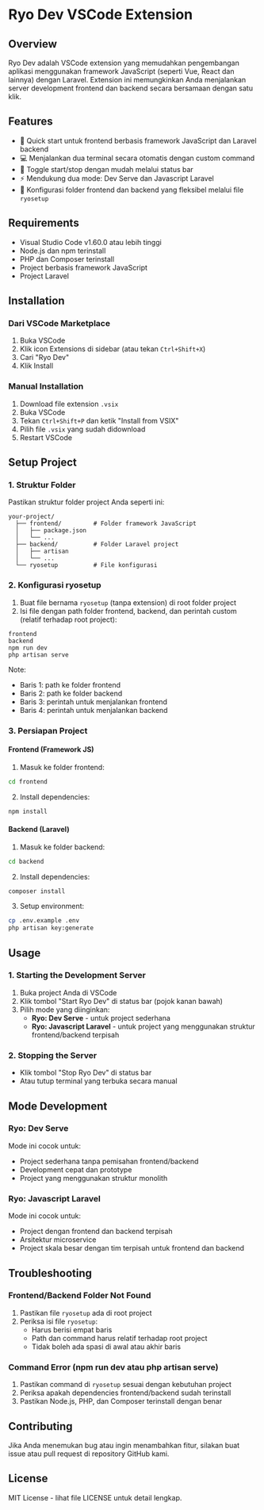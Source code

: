 # Ryo Dev VSCode Extension

## Overview

Ryo Dev adalah VSCode extension yang memudahkan pengembangan aplikasi menggunakan framework JavaScript (seperti Vue, React dan lainnya) dengan Laravel. Extension ini memungkinkan Anda menjalankan server development frontend dan backend secara bersamaan dengan satu klik.

## Features

- 🚀 Quick start untuk frontend berbasis framework JavaScript dan Laravel backend
- 💻 Menjalankan dua terminal secara otomatis dengan custom command
- 🔄 Toggle start/stop dengan mudah melalui status bar
- ⚡ Mendukung dua mode: Dev Serve dan Javascript Laravel
- 📁 Konfigurasi folder frontend dan backend yang fleksibel melalui file `ryosetup`

## Requirements

- Visual Studio Code v1.60.0 atau lebih tinggi
- Node.js dan npm terinstall
- PHP dan Composer terinstall
- Project berbasis framework JavaScript
- Project Laravel

## Installation

### Dari VSCode Marketplace

1. Buka VSCode
2. Klik icon Extensions di sidebar (atau tekan `Ctrl+Shift+X`)
3. Cari "Ryo Dev"
4. Klik Install

### Manual Installation

1. Download file extension `.vsix`
2. Buka VSCode
3. Tekan `Ctrl+Shift+P` dan ketik "Install from VSIX"
4. Pilih file `.vsix` yang sudah didownload
5. Restart VSCode

## Setup Project

### 1. Struktur Folder

Pastikan struktur folder project Anda seperti ini:

```
your-project/
  ├── frontend/         # Folder framework JavaScript
  │   ├── package.json
  │   └── ...
  ├── backend/          # Folder Laravel project
  │   ├── artisan
  │   └── ...
  └── ryosetup          # File konfigurasi
```

### 2. Konfigurasi ryosetup

1. Buat file bernama `ryosetup` (tanpa extension) di root folder project
2. Isi file dengan path folder frontend, backend, dan perintah custom (relatif terhadap root project):

```
frontend
backend
npm run dev
php artisan serve
```

Note:

- Baris 1: path ke folder frontend
- Baris 2: path ke folder backend
- Baris 3: perintah untuk menjalankan frontend
- Baris 4: perintah untuk menjalankan backend

### 3. Persiapan Project

#### Frontend (Framework JS)

1. Masuk ke folder frontend:

```bash
cd frontend
```

2. Install dependencies:

```bash
npm install
```

#### Backend (Laravel)

1. Masuk ke folder backend:

```bash
cd backend
```

2. Install dependencies:

```bash
composer install
```

3. Setup environment:

```bash
cp .env.example .env
php artisan key:generate
```

## Usage

### 1. Starting the Development Server

1. Buka project Anda di VSCode
2. Klik tombol "Start Ryo Dev" di status bar (pojok kanan bawah)
3. Pilih mode yang diinginkan:
   - **Ryo: Dev Serve** - untuk project sederhana
   - **Ryo: Javascript Laravel** - untuk project yang menggunakan struktur frontend/backend terpisah

### 2. Stopping the Server

- Klik tombol "Stop Ryo Dev" di status bar
- Atau tutup terminal yang terbuka secara manual

## Mode Development

### Ryo: Dev Serve

Mode ini cocok untuk:

- Project sederhana tanpa pemisahan frontend/backend
- Development cepat dan prototype
- Project yang menggunakan struktur monolith

### Ryo: Javascript Laravel

Mode ini cocok untuk:

- Project dengan frontend dan backend terpisah
- Arsitektur microservice
- Project skala besar dengan tim terpisah untuk frontend dan backend

## Troubleshooting

### Frontend/Backend Folder Not Found

1. Pastikan file `ryosetup` ada di root project
2. Periksa isi file `ryosetup`:
   - Harus berisi empat baris
   - Path dan command harus relatif terhadap root project
   - Tidak boleh ada spasi di awal atau akhir baris

### Command Error (npm run dev atau php artisan serve)

1. Pastikan command di `ryosetup` sesuai dengan kebutuhan project
2. Periksa apakah dependencies frontend/backend sudah terinstall
3. Pastikan Node.js, PHP, dan Composer terinstall dengan benar

## Contributing

Jika Anda menemukan bug atau ingin menambahkan fitur, silakan buat issue atau pull request di repository GitHub kami.

## License

MIT License - lihat file LICENSE untuk detail lengkap.

```

```
